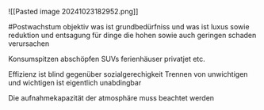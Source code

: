 ![[Pasted image 20241023182952.png]]

#Postwachstum 
objektiv was ist grundbedürfniss und was ist luxus sowie reduktion und entsagung für dinge die hohen sowie auch geringen schaden verursachen

Konsumspitzen abschöpfen SUVs ferienhäuser privatjet etc.

Effizienz ist blind gegenüber sozialgerechigkeit
Trennen von unwichtigen und wichtigen ist eigentlich unabdingbar

Die aufnahmekapazität der atmosphäre muss beachtet werden

